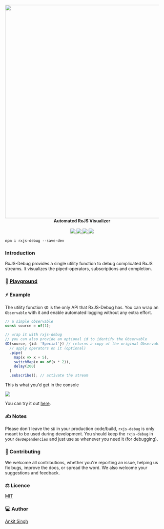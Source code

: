<p align="center">
    <a href="https://rxjs-debug.github.io">
        <img width="700px" src="https://raw.githubusercontent.com/rxjs-debug/rxjs-debug/master/static/rxjs-debug-banner-shadow.svg"/>
    </a>
    <br/>
    <b>Automated RxJS Visualizer</b><br><br>
    <a aria-label="MIT license" href="https://github.com/rxjs-debug/rxjs-debug/blob/master/LICENSE">
        <img src="https://img.shields.io/badge/License-MIT-blue.svg?style=flat-square&color=420690&labelColor=000">
    </a>
    <a aria-label="npm version" href="https://www.npmjs.com/package/rxjs-debug">
        <img src="https://img.shields.io/npm/v/rxjs-debug?style=flat-square&color=420690&labelColor=000">
    </a>
    <a aria-label="Discord chat" href="https://discord.gg/bw8juJEqu3">
        <img src="https://img.shields.io/badge/chat-discord-blue.svg?style=flat-square&color=420690&labelColor=000">
    </a>
    <a aria-label="PRs welcome" href="http://makeapullrequest.com">
        <img src="https://img.shields.io/badge/PRs-welcome-blue.svg?style=flat-square&color=420690&labelColor=000">
    </a>
</p>

```shell script
npm i rxjs-debug --save-dev
```

### Introduction

RxJS-Debug provides a single utility function to debug complicated RxJS streams.
It visualizes the piped-operators, subscriptions and completion.

### 🤾 [Playground](https://rxjs-debug.github.io)

### ⚡ Example

The utility function `$D` is the only API that RxJS-Debug has.
You can wrap an `Observable` with it and enable automated logging without any extra effort.

```typescript
// a simple observable
const source = of(1);

// wrap it with rxjs-debug
// you can also provide an optional id to identify the Observable
$D(source, {id: 'Special'}) // returns a copy of the original Observable with logging enabled
  // apply operators on it (optional)
  .pipe(
    map(x => x + 5),
    switchMap(x => of(x * 2)),
    delay(200)
  )
  .subscribe(); // activate the stream
```

This is what you'd get in the console

<img src="https://raw.githubusercontent.com/rxjs-debug/rxjs-debug/master/static/readme-example-output.png"/>

You can try it out [here](https://rxjs-debug.github.io).

### ✍ Notes

Please don't leave the `$D` in your production code/build, `rxjs-debug` is only meant to be used during development.
You should keep the `rxjs-debug` in your `devDependencies` and just use `$D` whenever you need it (for debugging).

### 🤝 Contributing

We welcome all contributions, whether you're reporting an issue, helping us fix bugs,
improve the docs, or spread the word. We also welcome your suggestions and feedback.

### ⚖ Licence

[MIT](https://github.com/rxjs-debug/rxjs-debug/blob/master/LICENSE)

### 💻 Author

[Ankit Singh](https://twitter.com/AlionBalyan)
